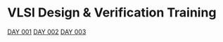 # VLSI Design & Verification Training
[DAY 001](day_001/main.md)
[DAY 002](day_002/main.md)
[DAY 003](day_003/main.md)
